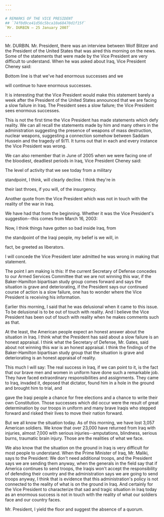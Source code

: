 ```yaml
---
---

# REMARKS OF THE VICE PRESIDENT
## `74f0d9ce41d56c5bca10a68470d1f15f`
`Mr. DURBIN — 25 January 2007`

---
```



Mr. DURBIN. Mr. President, there was an interview between Wolf 
Blitzer and the President of the United States that was aired this 
morning on the news. Some of the statements that were made by the Vice 
President are very difficult to understand. When he was asked about 
Iraq, Vice President Cheney said:




 Bottom line is that we've had enormous successes and we 


 will continue to have enormous successes.


It is interesting that the Vice President would make this statement 
barely a week after the President of the United States announced that 
we are facing a slow failure in Iraq. The President sees a slow 
failure; the Vice President sees enormous successes.

This is not the first time the Vice President has made statements 
which defy reality. We can all recall the statements made by him and 
many others in the administration suggesting the presence of weapons of 
mass destruction, nuclear weapons, suggesting a connection somehow 
between Saddam Hussein and the tragedy of 9/11. It turns out that in 
each and every instance the Vice President was wrong.

We can also remember that in June of 2005 when we were facing one of 
the bloodiest, deadliest periods in Iraq, Vice President Cheney said:




 The level of activity that we see today from a military 


 standpoint, I think, will clearly decline. I think they're in 


 their last throes, if you will, of the insurgency.


Another quote from the Vice President which was not in touch with the 
reality of the war in Iraq.

We have had that from the beginning. Whether it was the Vice 
President's suggestion--this comes from March 16, 2003:




 Now, I think things have gotten so bad inside Iraq, from 


 the standpoint of the Iraqi people, my belief is we will, in 


 fact, be greeted as liberators.


I will concede the Vice President later admitted he was wrong in 
making that statement.

The point I am making is this: If the current Secretary of Defense 
concedes to our Armed Services Committee that we are not winning this 
war, if the Baker-Hamilton bipartisan study group comes forward and 
says the situation is grave and deteriorating, if the President says 
our continued course of action is a slow failure, one has to wonder 
where the Vice President is receiving his information.

Earlier this morning, I said that he was delusional when it came to 
this issue. To be delusional is to be out of touch with reality. And I 
believe the Vice President has been out of touch with reality when he 
makes comments such as that.

At the least, the American people expect an honest answer about the 
situation in Iraq. I think what the President has said about a slow 
failure is an honest appraisal. I think what the Secretary of Defense, 
Mr. Gates, said about not winning this war is an honest appraisal. I 
think the findings of the Baker-Hamilton bipartisan study group that 
the situation is grave and deteriorating is an honest appraisal of 
reality.

This much I will say: The real success in Iraq, if we can point to 
it, is the fact that our brave men and women in uniform have done such 
a remarkable job. They have faced extraordinary responsibilities and 
assignments. They came to Iraq, invaded it, deposed that dictator, 
found him in a hole in the ground and brought him to trial, and


gave the Iraqi people a chance for free elections and a chance to write 
their own Constitution. Those successes which did occur were the result 
of great determination by our troops in uniform and many brave Iraqis 
who stepped forward and risked their lives to move their nation 
forward.

But we all know the situation today. As of this morning, we have lost 
3,057 American soldiers. We know that over 23,000 have returned from 
Iraq with injuries, almost 7,000 with serious injuries--amputations, 
blindness, serious burns, traumatic brain injury. Those are the 
realities of what we face.

We also know that the situation on the ground in Iraq is very 
difficult for most people to understand. When the Prime Minister of 
Iraq, Mr. Maliki, says to the President: We don't need additional 
troops, and the President says we are sending them anyway, when the 
generals in the field say that if America continues to send troops, the 
Iraqis won't accept the responsibility of defending their country and 
the administration says we are going to send troops anyway, I think 
that is evidence that this administration's policy is not connected to 
the reality of what is on the ground in Iraq. And certainly for the 
Vice President to characterize that sad and tragic situation in Iraq 
today as an enormous success is not in touch with the reality of what 
our soldiers face and our country faces.

Mr. President, I yield the floor and suggest the absence of a quorum.